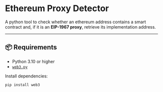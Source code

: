 # Ethereum Proxy Detector

A python tool to check whether an ethereum address contains a smart contract and, if it is an **EIP-1967 proxy**, retrieve its implementation address.

---

## 📦 Requirements

- Python 3.10 or higher  
- [`web3.py`](https://web3py.readthedocs.io/en/stable/)

Install dependencies:

```bash
pip install web3


